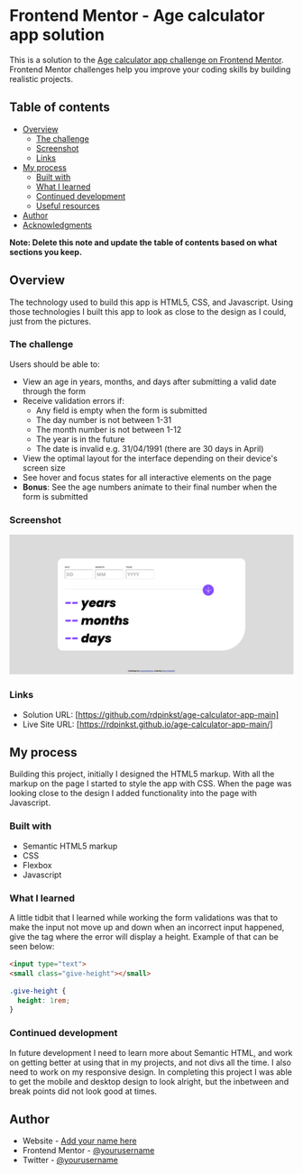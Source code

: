 # Frontend Mentor - Age calculator app solution

This is a solution to the [Age calculator app challenge on Frontend Mentor](https://www.frontendmentor.io/challenges/age-calculator-app-dF9DFFpj-Q). Frontend Mentor challenges help you improve your coding skills by building realistic projects. 

## Table of contents

- [Overview](#overview)
  - [The challenge](#the-challenge)
  - [Screenshot](#screenshot)
  - [Links](#links)
- [My process](#my-process)
  - [Built with](#built-with)
  - [What I learned](#what-i-learned)
  - [Continued development](#continued-development)
  - [Useful resources](#useful-resources)
- [Author](#author)
- [Acknowledgments](#acknowledgments)

**Note: Delete this note and update the table of contents based on what sections you keep.**

## Overview
The technology used to build this app is HTML5, CSS, and Javascript.  Using those technologies I built this app to look as close to the design as I could, just from the pictures.

### The challenge

Users should be able to:

- View an age in years, months, and days after submitting a valid date through the form
- Receive validation errors if:
  - Any field is empty when the form is submitted
  - The day number is not between 1-31
  - The month number is not between 1-12
  - The year is in the future
  - The date is invalid e.g. 31/04/1991 (there are 30 days in April)
- View the optimal layout for the interface depending on their device's screen size
- See hover and focus states for all interactive elements on the page
- **Bonus**: See the age numbers animate to their final number when the form is submitted

### Screenshot

![](./screenshot.png)

### Links

- Solution URL: [https://github.com/rdpinkst/age-calculator-app-main]
- Live Site URL: [https://rdpinkst.github.io/age-calculator-app-main/]

## My process
Building this project, initially I designed the HTML5 markup.  With all the markup on the page I started to style the app with CSS.  When the page was looking close to the design I added functionality into the page with Javascript.  

### Built with

- Semantic HTML5 markup
- CSS 
- Flexbox
- Javascript

### What I learned

A little tidbit that I learned while working the form validations was that to make the input not move up and down when an incorrect input happened, give the tag where the error will display a height. Example of that can be seen below: 

```html
<input type="text">
<small class="give-height"></small>
```
```css
.give-height {
  height: 1rem;
}
```

### Continued development

In future development I need to learn more about Semantic HTML, and work on getting better at using that in my projects, and not divs all the time.  I also need to work on my responsive design.  In completing this project I was able to get the mobile and desktop design to look alright, but the inbetween and break points did not look good at times.

## Author

- Website - [Add your name here](https://www.your-site.com)
- Frontend Mentor - [@yourusername](https://www.frontendmentor.io/profile/yourusername)
- Twitter - [@yourusername](https://www.twitter.com/yourusername)
